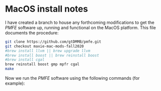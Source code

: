 # MacOS install notes

I have created a branch to house any forthcoming modifications to get the *PMFE* software up, running and functional 
on the MacOS platform. This file documents the procedure:
```bash
git clone https://github.com/gtDMMB/pmfe.git
git checkout maxie-mac-mods-fall2020
#brew install llvm || brew upgrade llvm
#brew install boost || brew reinstall boost
#brew install cgal
brew reinstall boost gmp mpfr cgal
make
```
Now we run the *PMFE* software using the following commands (for example):
```bash

```

